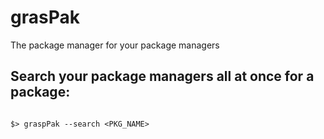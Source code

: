 # grasPak
The package manager for your package managers


## Search your package managers all at once for a package:

```shell.command

$> graspPak --search <PKG_NAME>

```
